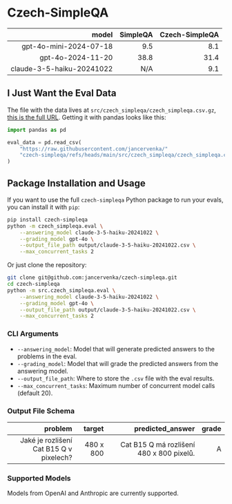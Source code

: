 # Czech-SimpleQA

[eval_data_url]: https://raw.githubusercontent.com/jancervenka/czech-simpleqa/refs/heads/main/src/czech_simpleqa/czech_simpleqa.csv.gz

|                     model | SimpleQA | Czech-SimpleQA |
|--------------------------:|---------:|---------------:|
| gpt-4o-mini-2024-07-18    | 9.5      | 8.1            |
| gpt-4o-2024-11-20         | 38.8     | 31.4           |
| claude-3-5-haiku-20241022 | N/A      | 9.1            |

## I Just Want the Eval Data

The file with the data lives at `src/czech_simpleqa/czech_simpleqa.csv.gz`, [this is the full URL][eval_data_url].
Getting it with pandas looks like this:

```python
import pandas as pd

eval_data = pd.read_csv(
    "https://raw.githubusercontent.com/jancervenka/"
    "czech-simpleqa/refs/heads/main/src/czech_simpleqa/czech_simpleqa.csv.gz"
)
```

## Package Installation and Usage

If you want to use the full `czech-simpleqa` Python package to run your evals, you can install it with `pip`:

```bash
pip install czech-simpleqa
python -m czech_simpleqa.eval \
    --answering_model claude-3-5-haiku-20241022 \
    --grading_model gpt-4o \
    --output_file_path output/claude-3-5-haiku-20241022.csv \
    --max_concurrent_tasks 2
```

Or just clone the repository:

```bash
git clone git@github.com:jancervenka/czech-simpleqa.git
cd czech-simpleqa
python -m src.czech_simpleqa.eval \
    --answering_model claude-3-5-haiku-20241022 \
    --grading_model gpt-4o \
    --output_file_path output/claude-3-5-haiku-20241022.csv \
    --max_concurrent_tasks 2
```

### CLI Arguments

- `--answering_model`: Model that will generate predicted answers to the problems in the eval.
- `--grading_model`: Model that will grade the predicted answers from the answering model.
- `--output_file_path`: Where to store the `.csv` file with the eval results.
- `--max_concurrent_tasks`: Maximum number of concurrent model calls (default 20).

### Output File Schema

|                                 problem |    target |                         predicted_answer | grade |
|----------------------------------------:|----------:|-----------------------------------------:|------:|
| Jaké je rozlišení Cat B15 Q v pixelech? | 480 x 800 | Cat B15 Q má rozlišení 480 x 800 pixelů. |     A |

### Supported Models

Models from OpenAI and Anthropic are currently supported.
